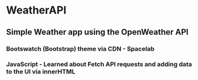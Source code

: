 # WeatherAPI

## Simple Weather app using the OpenWeather API

### Bootswatch (Bootstrap) theme via CDN - Spacelab
### JavaScript - Learned about Fetch API requests and adding data to the UI via innerHTML
